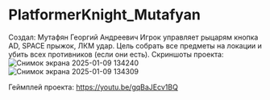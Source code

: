 # PlatformerKnight_Mutafyan
Создал: Мутафян Георгий Андреевич
Игрок управляет рыцарям кнопка AD, SPACE прыжок, ЛКМ удар. Цель собрать все предметы на локации и убить всех противников (если они есть). 
Скриншоты проекта:
![Снимок экрана 2025-01-09 134240](https://github.com/user-attachments/assets/431beb78-190d-447e-ad6a-3bde4d741b57)
![Снимок экрана 2025-01-09 134309](https://github.com/user-attachments/assets/4c0dff02-3a4c-4e19-b098-2c8fba64fdc1)

Геймплей проекта: https://youtu.be/gqBaJEcv1BQ
